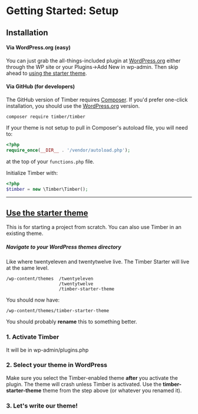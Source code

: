 # Getting Started: Setup

## Installation

#### Via WordPress.org (easy)
You can just grab the all-things-included plugin at [WordPress.org](http://wordpress.org/plugins/timber-library/) either through the WP site or your Plugins->Add New in wp-admin. Then skip ahead to [using the starter theme](#use-the-starter-theme).

#### Via GitHub (for developers)

The GitHub version of Timber requires [Composer](https://getcomposer.org/download/). If you'd prefer one-click installation, you should use the [WordPress.org](https://wordpress.org/plugins/timber-library/) version.

```shell
composer require timber/timber
```

If your theme is not setup to pull in Composer's autoload file, you will need to:

```php
<?php
require_once(__DIR__ . '/vendor/autoload.php');
```

at the top of your `functions.php` file.

Initialize Timber with:

```php
<?php
$timber = new \Timber\Timber();
```

* * *

## [Use the starter theme](https://github.com/Upstatement/timber-starter-theme)
This is for starting a project from scratch. You can also use Timber in an existing theme.

##### Navigate to your WordPress themes directory
Like where twentyeleven and twentytwelve live. The Timber Starter will live at the same level.

	/wp-content/themes	/twentyeleven
						/twentytwelve
						/timber-starter-theme

You should now have:

	/wp-content/themes/timber-starter-theme

You should probably **rename** this to something better.

### 1. Activate Timber
It will be in wp-admin/plugins.php

### 2. Select your theme in WordPress
Make sure you select the Timber-enabled theme **after** you activate the plugin. The theme will crash unless Timber is activated. Use the **timber-starter-theme** theme from the step above (or whatever you renamed it).

### 3. Let's write our theme!
